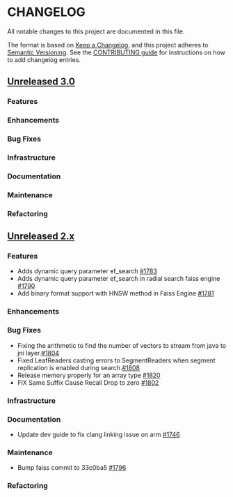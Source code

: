 # CHANGELOG
All notable changes to this project are documented in this file.

The format is based on [Keep a Changelog](https://keepachangelog.com/en/1.0.0/), and this project adheres to [Semantic Versioning](https://semver.org/spec/v2.0.0.html). See the [CONTRIBUTING guide](./CONTRIBUTING.md#Changelog) for instructions on how to add changelog entries.

## [Unreleased 3.0](https://github.com/opensearch-project/k-NN/compare/2.x...HEAD)
### Features
### Enhancements
### Bug Fixes 
### Infrastructure
### Documentation
### Maintenance
### Refactoring

## [Unreleased 2.x](https://github.com/opensearch-project/k-NN/compare/2.15...2.x)
### Features
* Adds dynamic query parameter ef_search [#1783](https://github.com/opensearch-project/k-NN/pull/1783)
* Adds dynamic query parameter ef_search in radial search faiss engine [#1790](https://github.com/opensearch-project/k-NN/pull/1790)
* Add binary format support with HNSW method in Faiss Engine [#1781](https://github.com/opensearch-project/k-NN/pull/1781)
### Enhancements
### Bug Fixes
* Fixing the arithmetic to find the number of vectors to stream from java to jni layer.[#1804](https://github.com/opensearch-project/k-NN/pull/1804)
* Fixed LeafReaders casting errors to SegmentReaders when segment replication is enabled during search.[#1808](https://github.com/opensearch-project/k-NN/pull/1808)
* Release memory properly for an array type [#1820](https://github.com/opensearch-project/k-NN/pull/1820)
* FIX Same Suffix Cause Recall Drop to zero [#1802](https://github.com/opensearch-project/k-NN/pull/1802)
### Infrastructure
### Documentation
* Update dev guide to fix clang linking issue on arm [#1746](https://github.com/opensearch-project/k-NN/pull/1746)
### Maintenance
* Bump faiss commit to 33c0ba5 [#1796](https://github.com/opensearch-project/k-NN/pull/1796)
### Refactoring
